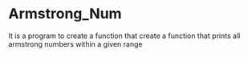 # Armstrong_Num
It is a program to create a function that create a function that prints all armstrong numbers within a given range
